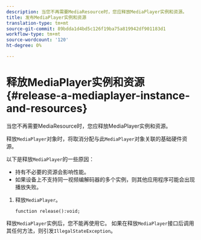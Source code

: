 ```yaml
---
description: 当您不再需要MediaResource时，您应释放MediaPlayer实例和资源。
title: 发布MediaPlayer实例和资源
translation-type: tm+mt
source-git-commit: 89bdda1d4bd5c126f19ba75a819942df901183d1
workflow-type: tm+mt
source-wordcount: '120'
ht-degree: 0%

---
```



# 释放MediaPlayer实例和资源{#release-a-mediaplayer-instance-and-resources}

当您不再需要MediaResource时，您应释放MediaPlayer实例和资源。

释放`MediaPlayer`对象时，将取消分配与此`MediaPlayer`对象关联的基础硬件资源。

以下是释放`MediaPlayer`的一些原因：

* 持有不必要的资源会影响性能。
* 如果设备上不支持同一视频编解码器的多个实例，则其他应用程序可能会出现播放失败。

1. 释放`MediaPlayer`。

   ```
   function release():void;
   ```

释放`MediaPlayer`实例后，您不能再使用它。 如果在释放`MediaPlayer`接口后调用其任何方法，则引发`IllegalStateException`。